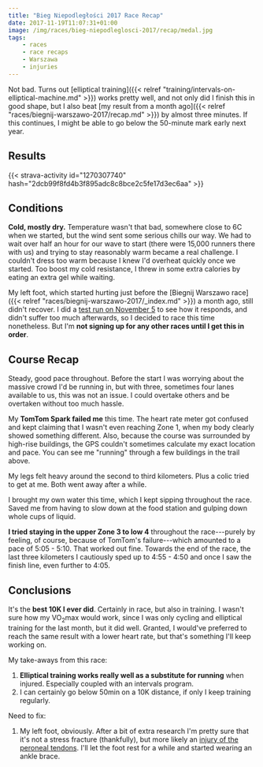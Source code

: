 ```yaml
---
title: "Bieg Niepodległości 2017 Race Recap"
date: 2017-11-19T11:07:31+01:00
image: /img/races/bieg-niepodleglosci-2017/recap/medal.jpg
tags:
    - races
    - race recaps
    - Warszawa
    - injuries
---
```


Not bad. Turns out [elliptical training]({{< relref "training/intervals-on-elliptical-machine.md" >}}) works pretty well, and not only did I finish this in good shape, but I also beat [my result from a month ago]({{< relref "races/biegnij-warszawo-2017/recap.md" >}}) by almost three minutes. If this continues, I might be able to go below the 50-minute mark early next year.

<!--more-->

## Results

{{< strava-activity id="1270307740" hash="2dcb99f8fd4b3f895adc8c8bce2c5fe17d3ec6aa" >}}

## Conditions

__Cold, mostly dry.__ Temperature wasn't that bad, somewhere close to 6C when we started, but the wind sent some serious chills our way. We had to wait over half an hour for our wave to start (there were 15,000 runners there with us) and trying to stay reasonably warm became a real challenge. I couldn't dress too warm because I knew I'd overheat quickly once we started. Too boost my cold resistance, I threw in some extra calories by eating an extra gel while waiting.

My left foot, which started hurting just before the [Biegnij Warszawo race]({{< relref "races/biegnij-warszawo-2017/_index.md" >}}) a month ago, still didn't recover. I did a [test run on November 5][strava-run-nov-5] to see how it responds, and didn't suffer too much afterwards, so I decided to race this time nonetheless. But I'm __not signing up for any other races until I get this in order__.

## Course Recap

Steady, good pace throughout. Before the start I was worrying about the massive crowd I'd be running in, but with three, sometimes four lanes available to us, this was not an issue. I could overtake others and be overtaken without too much hassle.

My __TomTom Spark failed me__ this time. The heart rate meter got confused and kept claiming that I wasn't even reaching Zone 1, when my body clearly showed something different. Also, because the course was surrounded by high-rise buildings, the GPS couldn't sometimes calculate my exact location and pace. You can see me "running" through a few buildings in the trail above.

My legs felt heavy around the second to third kilometers. Plus a colic tried to get at me. Both went away after a while.

I brought my own water this time, which I kept sipping throughout the race. Saved me from having to slow down at the food station and gulping down whole cups of liquid.

__I tried staying in the upper Zone 3 to low 4__ throughout the race---purely by feeling, of course, because of TomTom's failure---which amounted to a pace of 5:05 - 5:10. That worked out fine. Towards the end of the race, the last three kilometers I cautiously sped up to 4:55 - 4:50 and once I saw the finish line, even further to 4:05.

## Conclusions

It's the __best 10K I ever did__. Certainly in race, but also in training. I wasn't sure how my VO<sub>2</sub>max would work, since I was only cycling and elliptical training for the last month, but it did well. Granted, I would've preferred to reach the same result with a lower heart rate, but that's something I'll keep working on.

My take-aways from this race:

1. __Elliptical training works really well as a substitute for running__ when injured. Especially coupled with an intervals program.
1. I can certainly go below 50min on a 10K distance, if only I keep training regularly.

Need to fix:

1. My left foot, obviously. After a bit of extra research I'm pretty sure that it's not a stress fracture (thankfully), but more likely an [injury of the peroneal tendons][peroneal-tendon-injury]. I'll let the foot rest for a while and started wearing an ankle brace.

[peroneal-tendon-injury]: https://www.foothealthfacts.org/conditions/peroneal-tendon-injuries
[strava-run-nov-5]: https://www.strava.com/activities/1262121436
